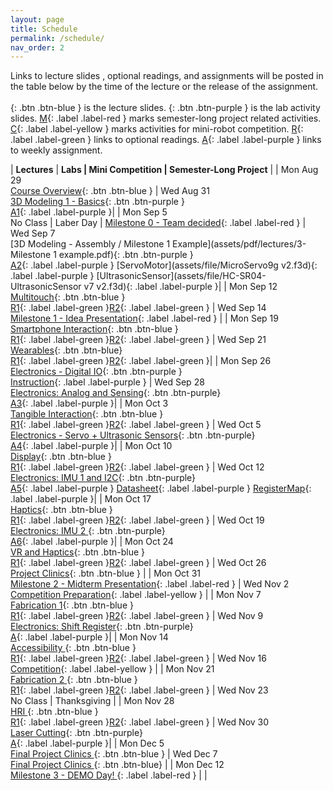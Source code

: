 ```yaml
---
layout: page
title: Schedule
permalink: /schedule/
nav_order: 2
---
```

Links to lecture slides , optional readings, and assignments will be posted in the table below by the time of the lecture or the release of the assignment. <br> <br>
[](){: .btn .btn-blue } is the lecture slides.
[](){: .btn .btn-purple } is the lab activity slides.
[M](){: .label .label-red } marks semester-long project related activities.
[C](){: .label .label-yellow } marks activities for mini-robot competition.
[R](){: .label .label-green } links to optional readings.
[A](){: .label .label-purple } links to weekly assignment.

| **Lectures**                     |   **Labs \| Mini Competition \|  Semester-Long Project**            |
| Mon Aug 29 <br> [Course Overview](assets/pdf/lectures/0-Overview.pdf){: .btn .btn-blue }                            | Wed Aug 31 <br> [3D Modeling 1 - Basics](https://umd.hosted.panopto.com/Panopto/Pages/Viewer.aspx?id=c9561f4c-006c-453a-bf04-af03011525b4){: .btn .btn-purple   } <br> [A1](assets/pdf/assignments/CMSC730_Fall22_A1.pdf){: .label .label-purple }|
| Mon Sep 5 <br> No Class \| Laber Day \| [Milestone 0 - Team decided](){: .label .label-red }                        | Wed Sep 7 <br> [3D Modeling - Assembly / Milestone 1 Example](assets/pdf/lectures/3-Milestone 1 example.pdf){: .btn .btn-purple   } <br> [A2](assets/pdf/assignments/CMSC730_Fall22_A2.pdf){: .label .label-purple } [ServoMotor](assets/file/MicroServo9g v2.f3d){: .label .label-purple } [UltrasonicSensor](assets/file/HC-SR04-UltrasonicSensor v7 v2.f3d){: .label .label-purple }|
| Mon Sep 12 <br> [Multitouch](https://smartlab.cs.umd.edu/CMSC730/assets/pdf/lectures/4-Multi-touch%20Technology.pdf){: .btn .btn-blue } <br>[R1](https://dl.acm.org/doi/abs/10.1145/502348.502389){: .label .label-green }[R2](https://dl.acm.org/doi/abs/10.1145/3332165.3347873){: .label .label-green }                                 | Wed Sep 14 <br> [Milestone 1 - Idea Presentation](){: .label .label-red } | 
| Mon Sep 19 <br> [ Smartphone Interaction](assets/pdf/lectures/6-Mobile%20Interaction.pdf){: .btn .btn-blue } <br>[R1](https://dl.acm.org/doi/10.1145/3290605.3300254){: .label .label-green }[R2](https://dl.acm.org/doi/10.1145/2501988.2502049){: .label .label-green }             | Wed Sep 21 <br> [Wearables](assets/pdf/lectures/7-SmartWatch%20Interaction.pdf){: .btn .btn-blue} <br> [R1](https://dl.acm.org/doi/abs/10.1145/2556288.2556955){: .label .label-green }[R2](https://dl.acm.org/doi/abs/10.1145/3290605.3300245){: .label .label-green }|
| Mon Sep 26 <br> [Electronics - Digital IO](assets/pdf/lectures/8-DigitalOutput.pdf){: .btn .btn-purple }  <br>[Instruction](https://smartlab.cs.umd.edu/CMSC730/assets/file/Arduino_ESP32_Instruction.pdf){: .label .label-purple }            | Wed Sep 28 <br> [Electronics: Analog and Sensing](assets/pdf/lectures/9-Analog.pdf){: .btn .btn-purple} <br> [A3](assets/pdf/assignments/CMSC730_Fall22_A3.pdf){: .label .label-purple }|
| Mon Oct 3 <br> [Tangible Interaction](assets/pdf/lectures/10-Tangible%20Interaction.pdf){: .btn .btn-blue }   <br>[R1](https://dl.acm.org/doi/10.1145/258549.258715){: .label .label-green }[R2](https://dl.acm.org/doi/10.1145/3411764.3445502){: .label .label-green }           | Wed Oct 5 <br> [Electronics - Servo + Ultrasonic Sensors](assets/pdf/lectures/11-Servo%20Motor%2BUltrasonic%20Sensor.pdf){: .btn .btn-purple} <br> [A4](assets/pdf/assignments/CMSC730_Fall22_A4.pdf){: .label .label-purple }|
| Mon Oct 10 <br> [Display](assets/pdf/lectures/12-Display.pdf){: .btn .btn-blue }    <br>[R1](https://dl.acm.org/doi/pdf/10.1145/3313831.3376249){: .label .label-green }[R2](https://dl.acm.org/doi/pdf/10.1145/3025453.3025704){: .label .label-green }          | Wed Oct 12 <br> [Electronics: IMU 1 and I2C](assets/pdf/lectures/13-IMU-I2C.pdf){: .btn .btn-purple} <br> [A5](assets/pdf/assignments/CMSC730_Fall22_A5.pdf){: .label .label-purple } [Datasheet](assets/file/PS-MPU-9250A-01-v1.1.pdf){: .label .label-purple } [RegisterMap](assets/file/MPU-9250-Register-Map.pdf){: .label .label-purple }|
| Mon Oct 17 <br> [Haptics](assets/pdf/lectures/14-Haptics.pdf){: .btn .btn-blue }   <br>[R1](https://dl.acm.org/doi/10.1145/2493432.2493463){: .label .label-green }[R2](https://dl.acm.org/doi/10.1145/1866029.1866074){: .label .label-green }           | Wed Oct 19 <br> [Electronics: IMU 2 ](assets/pdf/lectures/15-IMU-Continue.pdf){: .btn .btn-purple} <br> [A6](assets/pdf/assignments/CMSC730_Fall22_A6.pdf){: .label .label-purple }|
| Mon Oct 24 <br> [VR and Haptics](assets/pdf//lectures/16-VR_and_Haptics.pdf){: .btn .btn-blue }  <br>[R1](https://dl.acm.org/doi/pdf/10.1145/3313831.3376470){: .label .label-green }[R2](https://dl.acm.org/doi/pdf/10.1145/3126594.3126667){: .label .label-green }            | Wed Oct 26 <br> [Project Clinics](){: .btn .btn-blue }            |
| Mon Oct 31 <br> [Milestone 2 - Midterm Presentation](){: .label .label-red } | Wed Nov 2 <br> [Competition Preparation](){: .label .label-yellow } |
| Mon Nov 7 <br> [Fabrication 1](){: .btn .btn-blue }    <br>[R1](){: .label .label-green }[R2](){: .label .label-green }          | Wed Nov 9 <br> [Electronics: Shift Register](){: .btn .btn-purple} <br> [A](){: .label .label-purple }|
| Mon Nov 14 <br> [Accessibility ](){: .btn .btn-blue }   <br>[R1](){: .label .label-green }[R2](){: .label .label-green }           | Wed Nov 16 <br> [Competition](){: .label .label-yellow } |
| Mon Nov 21 <br> [Fabrication 2 ](){: .btn .btn-blue }  <br>[R1](){: .label .label-green }[R2](){: .label .label-green }            | Wed Nov 23 <br> No Class \| Thanksgiving |
| Mon Nov 28 <br> [HRI ](){: .btn .btn-blue }   <br>[R1](){: .label .label-green }[R2](){: .label .label-green }           | Wed Nov 30 <br> [Laser Cutting](){: .btn .btn-purple} <br> [A](){: .label .label-purple }|
| Mon Dec 5 <br> [Final Project Clinics ](){: .btn .btn-blue }              | Wed Dec 7 <br> [Final Project Clinics ](){: .btn .btn-blue} |
| Mon Dec 12 <br> [Milestone 3 - DEMO Day! ](){: .label .label-red }              | |
